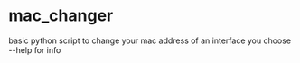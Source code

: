 # mac_changer
basic python script to change your mac address of an interface you choose
--help for info

